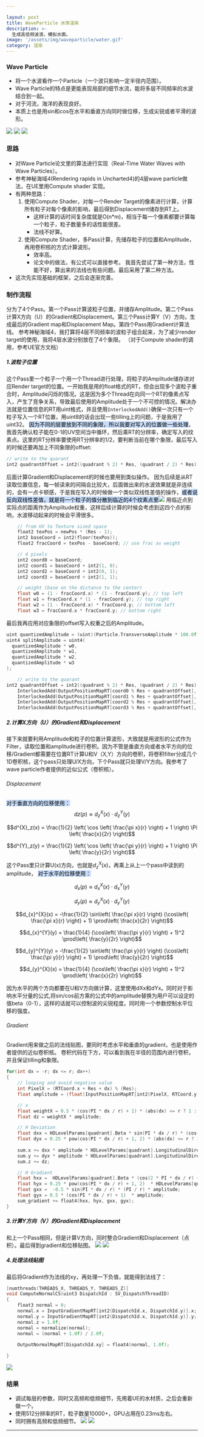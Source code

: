 ```yaml
---

layout: post
title: WaveParticle 水体渲染
description: >-
  生成高低频波浪，模拟水面。
image: '/assets/img/waveparticle/water.gif'
category: 渲染
---
```

### Wave Particle
- 将一个水波看作一个Particle（一个波只影响一定半径内范围）。
- Wave Particle的特点是更能表现局部的细节水流，能将多层不同频率的水波结合到一起。
- 对于河流，海洋的表现良好。
- 本质上也是用sin和cos在水平和垂直方向同时做位移，生成尖锐或者平滑的波形。

![](/assets/img/waveparticle/cdf5d4f3827076c7bca12c1838809f5f.gif)
![](/assets/img/waveparticle/1.png)
![](/assets/img/waveparticle/2.png)

### 思路
- 对Wave Particle论文里的算法进行实现（Real-Time Water Waves with Wave Particles）。
- 参考神秘海域4(Rendering rapids in Uncharted4)的4层wave particle做法，在UE里用Compute shader 实现。
- 有两种思路：
	1. 使用Compute Shader，对每一个Render Target的像素进行计算，计算所有粒子对每个像素的影响，最后得到Displacement储存到RT上。
		- 这样计算的话时间复杂度就是O(n*m)，相当于每一个像素都要计算每一个粒子，粒子数量多的话性能很差。
		- 法线不好算。
	2. 使用Compute Shader，多Pass计算，先储存粒子的位置和Amplitude，再用卷积核的方式计算波形。
		- 效率高。
		- 论文中的做法，有公式可以直接参考。
	我首先尝试了第一种方法，性能不好，算出来的法线也有些问题。最后采用了第二种方法。
- 这次先实现基础的框架，之后会逐渐完善。
	
### 制作流程
分为了4个Pass。第一个Pass计算波粒子位置，并储存Amplitude。第二个Pass计算X方向（U）的Gradient和Displacement。第三个Pass计算Y（V）方向，生成最后的Gradient map和Displacement Map。第四个Pass用Gradient计算法线。
参考神秘海域4，我打算将4层不同频率的波粒子组合起来，为了减少render target的使用，我将4层水波分别放在了4个象限。
（对于Compute shader的调用，参考UE官方文档）

##### 1.波粒子位置
这个Pass里一个粒子一个用一个Thread进行处理，将粒子的Amplitude储存进对应Render target的位置。一开始我是用的float格式的RT，但会出现多个波粒子重合时，Amplitude闪烁的情况。这是因为多个Thread在向同一个RT的像素点写入，产生了竞争关系，导致最后使用的Amplitude处于一个不可控的情况。解决办法就是位置信息的RT用uint格式，并且使用`InterlockedAdd()`确保一次只有一个粒子写入一个RT位置，用uint8的话会出现一些tilling上的问题，于是我用了uint32。
<mark style="background: #ADCCFFA6;">因为不同的层要放到不同的象限，所以我要对写入的位置做一些处理</mark>，我首先确认粒子能在0-1的UV空间当中循环，然后乘RT的分辨率，确定写入的纹素点。这里的RT分辨率要使用RT分辨率的1/2，要判断当前在哪个象限，最后写入的时候还要再加上不同象限的offset:

```c++
// write to the quarant
int2 quadrantOffset = int2((quadrant % 2) * Res, (quadrant / 2) * Res);
```
后面计算Gradient和Displacement的时候也要用到类似操作。
因为后续是从RT读取位置信息，每一帧读来的间隔会比较大，后面做出来的水波效果就是非连续的，会有一点卡顿感，于是我在写入的时候做一个类似双线性差值的操作，<mark style="background: #ADCCFFA6;">或者说反向双线性差值，就是将一个粒子的值分散到临近的4个纹素点里</mark>![](/assets/img/waveparticle/009d9302cdf57815332dbadf316e028b.png)
用临近点到实际点的距离作为Amplitude权重，这样后续计算的时候会考虑到这四个点的影响，水波移动起来的时候会平滑很多。
```c++
    // from UV to Texture sized space
    float2 texPos = newPos * (Res - 1);
    int2 baseCoord = int2(floor(texPos));
    float2 fracCoord = texPos - baseCoord; // use frac as weight

    // 4 pixels
    int2 coord0 = baseCoord;
    int2 coord1 = baseCoord + int2(1, 0);
    int2 coord2 = baseCoord + int2(0, 1);
    int2 coord3 = baseCoord + int2(1, 1);

    // weight (base on the distance to the center)
    float w0 = (1 - fracCoord.x) * (1 - fracCoord.y); // top left
    float w1 = fracCoord.x * (1 - fracCoord.y); // top right
    float w2 = (1 - fracCoord.x) * fracCoord.y; // bottom left
    float w3 = fracCoord.x * fracCoord.y; // bottom right
```
最后我再应用对应象限的offset写入权重之后的Amplitude。
```c++
uint quantizedAmplitude = (uint)(Particle.TransverseAmplitude * 100.0f);
uint4 splitAmplitude = uint4(
  quantizedAmplitude * w0,
  quantizedAmplitude * w1,
  quantizedAmplitude * w2,
  quantizedAmplitude * w3
);

    // write to the quarant
int2 quadrantOffset = int2((quadrant % 2) * Res, (quadrant / 2) * Res);
    InterlockedAdd(OutputPositionMapRT[coord0 % Res + quadrantOffset], splitAmplitude.x);
    InterlockedAdd(OutputPositionMapRT[coord1 % Res + quadrantOffset], splitAmplitude.y);
    InterlockedAdd(OutputPositionMapRT[coord2 % Res + quadrantOffset], splitAmplitude.z);
    InterlockedAdd(OutputPositionMapRT[coord3 % Res + quadrantOffset], splitAmplitude.w);
```
##### 2.计算X方向（U）的Gradient和Displacement
接下来就要利用Amplitude和粒子的位置计算波形，大致就是用波形的公式作为Filter，读取位置和amplitude进行卷积。因为不管是垂直方向或者水平方向的位移/Gradient都需要在位置RT计算U和V（X,Y）方向的卷积，将卷积filter分成几个1D卷积核，这个pass只处理U/X方向，下个Pass就只处理V/Y方向。我参考了wave particle作者提供的近似公式（卷积核）。

###### Displacement
<mark style="background: #ADCCFFA6;">对于垂直方向的位移使用：</mark>
$$dz(p) \approx d^X_z(x) \cdot d^Y_z(y)$$

$$d^{X}_z(x) = \frac{1}{2} \left( \cos \left( \frac{\pi x}{r} \right) + 1 \right) \Pi \left( \frac{x}{2r} \right)$$

$$d^{Y}_z(y) = \frac{1}{2} \left( \cos \left( \frac{\pi y}{r} \right) + 1 \right) \Pi \left( \frac{y}{2r} \right)$$

这个Pass里只计算U(x)方向，也就是$d^{X}_z(x)$，再乘上从上一个pass中读到的amplitude，
<mark style="background: #ADCCFFA6;">对于水平的位移使用：</mark>

$$d_x(p) \approx d^X_x(x) \cdot d^Y_x(y)$$

$$d_y(p) \approx d^X_y(x) \cdot d^Y_y(y)$$

$$d_{x}^{X}(x) = -\frac{1}{2} \sin\left( \frac{\pi x}{r} \right) (\cos\left( \frac{\pi x}{r} \right) + 1) \prod\left( \frac{x}{2r} \right)$$

$$d_{x}^{Y}(y) = \frac{1}{4} (\cos\left( \frac{\pi y}{r} \right) + 1)^2 \prod\left( \frac{y}{2r} \right)$$

$$d_{y}^{Y}(y) = -\frac{1}{2} \sin\left( \frac{\pi y}{r} \right) (\cos\left( \frac{\pi y}{r} \right) + 1) \prod\left( \frac{y}{2r} \right)$$

$$d_{y}^{X}(x) = \frac{1}{4} (\cos\left( \frac{\pi x}{r} \right) + 1)^2 \prod\left( \frac{x}{2r} \right)$$

因为水平的两个方向都要在U和V方向做计算，这里使用dXx和dYx。同时对于影响水平分量的公式,将sin/cos前方乘的公式中的amplitude替换为用户可以设定的值beta（0-1），这样的话就可以控制波的尖锐程度。同时用一个参数控制水平位移的强度。

###### Gradient
Gradient用来做之后的法线贴图，要同时考虑水平和垂直的gradient，也是使用作者提供的近似卷积核。
卷积代码在下方，可以看到我在半径的范围内进行卷积，并且保证tilling和象限。

```c++
for(int dx = -r; dx <= r; dx++)
{
	// looping and avoid negative value
	int PixelX = (RTCoord.x + Res + dx) % (Res);
	float amplitude = (float)InputPositionMapRT[int2(PixelX, RTCoord.y) + quadrantOffset] / 100.0f;

	// x
	float weightX = 0.5 * (cos(PI * dx / r) + 1) * (abs(dx) <= r ? 1 : 0);
	float dz = weightX * amplitude;

	// H Deviation
	float dxx = HDLevelParams[quadrant].Beta * sin(PI * dx / r) * (cos(PI * dx / r) + 1) * (abs(dx) <= r ? 1 : 0);
	float dyx = 0.25 * pow(cos(PI * dx / r) + 1, 2) * (abs(dx) <= r ? 1 : 0);
	
	sum.x += dxx * amplitude * HDLevelParams[quadrant].LongitudinalDirectionAmount.x;
	sum.y += dyx * amplitude * HDLevelParams[quadrant].LongitudinalDirectionAmount.y;
	sum.z += dz;

	// H Gradient
	float hxx =  HDLevelParams[quadrant].Beta * (cos(2 * PI * dx / r) + cos(PI * dx / r)) * (PI / r) * HDLevelParams[quadrant].LongitudinalDirectionAmount.x; // For HDeviation
	float hyx = 0.25 * pow(cos(PI * dx / r) + 1, 2)  * HDLevelParams[quadrant].LongitudinalDirectionAmount.x;
	float gxx =  -0.5 * sin(PI * dx / r) * (PI / r) * amplitude;
	float gyx = 0.5 * (cos(PI * dx / r) + 1)  * amplitude;
	sum_gradient += float4(hxx, hyx, gxx, gyx);
}
```

##### 3.计算Y方向（V）的Gradient和Displacement
和上一个Pass相同，但是计算V方向，同时整合Gradient和Displacement（点积）。最后得到gradient和位移贴图。
![](/assets/img/waveparticle/3a1232519cb08d910237ff1749a7417b.png)
![](/assets/img/waveparticle/a5c74512e14b9337bf5ada243b421798.png)

##### 4.处理法线贴图
最后将Gradient作为法线的xy，再处理一下负值，就能得到法线了：

```c++
[numthreads(THREADS_X, THREADS_Y, THREADS_Z)]  
void ComputeNormalCS(uint3 DispatchId : SV_DispatchThreadID)  
{  
    float3 normal = 0;  
    normal.x = InputGradientMapRT[int2(DispatchId.x, DispatchId.y)].x;  
    normal.y = InputGradientMapRT[int2(DispatchId.x, DispatchId.y)].y;  
    normal.z = 1.0f;  
    normal = normalize(normal);  
    normal = (normal + 1.0f) / 2.0f;  
  
    OutputNormalMapRT[DispatchId.xy] = float4(normal, 1.0f);  

}
```
![](/assets/img/waveparticle/5056fe184994731d8bc4a449acc86d21.png)

### 结果
- 调试每层的参数，同时又高频和低频细节，先用着UE的水材质，之后会重新做一个。
- 使用512分辨率的RT，粒子数量10000+，GPU占用在0.23ms左右。
- 同时拥有高频和低频细节。
![](/assets/img/waveparticle/5dc0ad5ae81aef62e705424fe02b2ad2.png)
![](/assets/img/waveparticle/cdf5d4f3827076c7bca12c1838809f5f.gif)
---